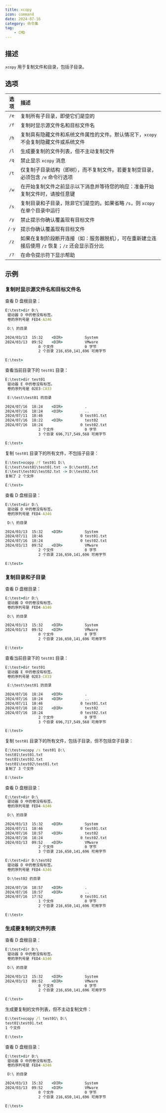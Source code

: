 ```yaml
---
title: xcopy
icon: command
date: 2024-07-16
category: 命令集
tag:
    - CMD
---
```


## 描述

`xcopy` 用于复制文件和目录，包括子目录。

## 选项

|  选项  |  描述  |
|  :----:  |  :----  |
|  `/e`  |  复制所有子目录，即使它们是空的  |
|  `/f`  |  复制时显示源文件名和目标文件名  |
|  `/h`  |  复制具有隐藏文件和系统文件属性的文件。默认情况下，`xcopy` 不会复制隐藏文件或系统文件  |
|  `/l`  |  生成要复制的文件列表，但不主动复制文件  |
|  `/q`  |  禁止显示 `xcopy` 消息  |
|  `/t`  |  仅复制子目录结构（即树），而不复制文件。若要复制空目录，必须包含 `/e` 命令行选项  |
|  `/w`  |  在开始复制文件之前显示以下消息并等待您的响应：准备开始复制文件时，请按任意键  |
|  `/s`  |  复制目录和子目录，除非它们是空的。如果省略 `/s`，则 `xcopy` 在单个目录中运行  |
|  `/y`  |  禁止提示你确认覆盖现有目标文件  |
|  `/-y`  |  提示你确认覆盖现有目标文件  |
|  `/z`  |  如果在复制阶段断开连接（如：服务器脱机），可在重新建立连接后使用 `/z` 恢复；`/z` 还会显示百分比  |
|  `/?`  |  在命令提示符下显示帮助  |

## 示例

### 复制时显示源文件名和目标文件名

查看 D 盘根目录：

```cmd
E:\test>dir D:\
 驱动器 D 中的卷没有标签。
 卷的序列号是 FED4-A346

 D:\ 的目录

2024/03/13  15:32    <DIR>          System
2024/03/13  09:52    <DIR>          VMware
               0 个文件              0 字节
               2 个目录 216,650,141,696 可用字节

E:\test>
```

查看当前目录下的 `test01` 目录：

```cmd
E:\test>dir test01
 驱动器 E 中的卷没有标签。
 卷的序列号是 02E3-C833

 E:\test\test01 的目录

2024/07/16  18:24    <DIR>          .
2024/07/16  18:24    <DIR>          ..
2024/07/11  18:46                 0 test01.txt
2024/07/16  18:22    <DIR>          test02
2024/07/16  18:24                 0 test02.txt
               2 个文件              0 字节
               3 个目录 696,717,549,568 可用字节

E:\test>
```

复制 `test01` 目录下的所有文件，不包括子目录：

```cmd
E:\test>xcopy /f test01 D:\
E:\test\test01\test01.txt -> D:\test01.txt
E:\test\test01\test02.txt -> D:\test02.txt
复制了 2 个文件

E:\test>
```

查看 D 盘根目录：

```cmd
E:\test>dir D:\
 驱动器 D 中的卷没有标签。
 卷的序列号是 FED4-A346

 D:\ 的目录

2024/03/13  15:32    <DIR>          System
2024/07/11  18:46                 0 test01.txt
2024/07/16  18:24                 0 test02.txt
2024/03/13  09:52    <DIR>          VMware
               2 个文件              0 字节
               2 个目录 216,650,141,696 可用字节

E:\test>
```

### 复制目录和子目录

查看 D 盘根目录：

```cmd
E:\test>dir D:\
 驱动器 D 中的卷没有标签。
 卷的序列号是 FED4-A346

 D:\ 的目录

2024/03/13  15:32    <DIR>          System
2024/03/13  09:52    <DIR>          VMware
               0 个文件              0 字节
               2 个目录 216,650,141,696 可用字节

E:\test>
```

查看当前目录下的 `test01` 目录：

```cmd
E:\test>dir test01
 驱动器 E 中的卷没有标签。
 卷的序列号是 02E3-C833

 E:\test\test01 的目录

2024/07/16  18:24    <DIR>          .
2024/07/16  18:24    <DIR>          ..
2024/07/11  18:46                 0 test01.txt
2024/07/16  18:22    <DIR>          test02
2024/07/16  18:24                 0 test02.txt
               2 个文件              0 字节
               3 个目录 696,717,549,568 可用字节

E:\test>
```

复制 `test01` 目录下的所有文件，包括子目录，但不包括空子目录：

```cmd
E:\test>xcopy /s test01 D:\
test01\test01.txt
test01\test02.txt
test01\test02\test01.txt
复制了 3 个文件

E:\test>
```

查看 D 盘根目录：

```cmd
E:\test>dir D:\
 驱动器 D 中的卷没有标签。
 卷的序列号是 FED4-A346

 D:\ 的目录

2024/03/13  15:32    <DIR>          System
2024/07/11  18:46                 0 test01.txt
2024/07/16  18:57    <DIR>          test02
2024/07/16  18:24                 0 test02.txt
2024/03/13  09:52    <DIR>          VMware
               2 个文件              0 字节
               3 个目录 216,650,141,696 可用字节

E:\test>dir D:\test02
 驱动器 D 中的卷没有标签。
 卷的序列号是 FED4-A346

 D:\test02 的目录

2024/07/16  18:57    <DIR>          .
2024/07/16  18:57    <DIR>          ..
2024/07/16  17:52                 0 test01.txt
               1 个文件              0 字节
               2 个目录 216,650,141,696 可用字节

E:\test>
```

### 生成要复制的文件列表

查看 D 盘根目录：

```cmd
E:\test>dir D:\
 驱动器 D 中的卷没有标签。
 卷的序列号是 FED4-A346

 D:\ 的目录

2024/03/13  15:32    <DIR>          System
2024/03/13  09:52    <DIR>          VMware
               0 个文件              0 字节
               2 个目录 216,650,141,696 可用字节

E:\test>
```

生成要复制的文件列表，但不主动复制文件：

```cmd
E:\test>xcopy /l test01\ D:\
test01\test01.txt
1 个文件

E:\test>
```

查看 D 盘根目录：

```cmd
E:\test>dir D:\
 驱动器 D 中的卷没有标签。
 卷的序列号是 FED4-A346

 D:\ 的目录

2024/03/13  15:32    <DIR>          System
2024/03/13  09:52    <DIR>          VMware
               0 个文件              0 字节
               2 个目录 216,650,141,696 可用字节

E:\test>
```
